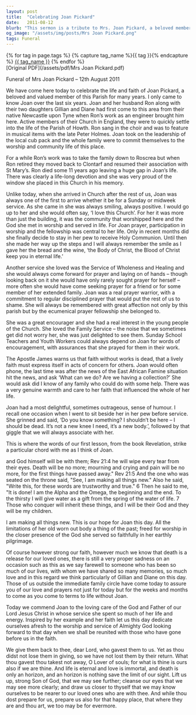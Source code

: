 ```yaml
---
layout: post
title:  "Celebrating Joan Pickard"
date:   2011-08-12
blurb: "This sermon is a tribute to Mrs. Joan Pickard, a beloved member of the Parish of Howth. It highlights her unwavering faith, her commitment to the church, and her love for the community. Joan's life is celebrated as an example of a faith that is expressed through acts of concern for others. Her sense of humor, love for the young people of the church, and her dedication to prayer are remembered fondly."
og_image: "/assets/img/posts/Mrs Joan Pickard.png"
tags: Funeral
---    
```

<div class="tag-pills">
  {% for tag in page.tags %}
    {% capture tag_name %}{{ tag }}{% endcapture %}
    <a href="{{ site.baseurl }}/tag/{{ tag_name }}" class="tag-pill">{{ tag_name }}</a>
  {% endfor %}
</div>
[Original PDF](/assets/pdf/Mrs Joan Pickard.pdf)

Funeral of Mrs Joan Pickard – 12th August 2011

We have come here today to celebrate the life and faith of Joan Pickard, a beloved and valued member of this Parish for many years. I only came to know Joan over the last six years. Joan and her husband Ron along with their two daughters Gillian and Diane had first come to this area from their native Newcastle upon Tyne when Ron’s work as an engineer brought him here. Active members of their Church in England, they were to quickly settle into the life of the Parish of Howth. Ron sang in the choir and was to feature in musical items with the late Peter Holmes. Joan took on the leadership of the local cub pack and the whole family were to commit themselves to the worship and community life of this place.

For a while Ron’s work was to take the family down to Roscrea but when Ron retired they moved back to Clontarf and resumed their association with St Mary’s. Ron died some 11 years ago leaving a huge gap in Joan’s life. There was clearly a life-long devotion and she was very proud of the window she placed in this Church in his memory.

Unlike today, when she arrived in Church after the rest of us, Joan was always one of the first to arrive whether it be for a Sunday or midweek service. As she came in she was always smiling, always positive. I would go up to her and she would often say, ‘I love this Church’. For her it was more than just the building, it was the community that worshipped here and the God she met in worship and served in life. For Joan prayer, participation in worship and the fellowship was central to her life. Only in recent months did she finally decide to stay in her pew to receive Holy Communion. Until then she made her way up the steps and I will always remember the smile as I gave her the bread and the wine, ‘the Body of Christ, the Blood of Christ keep you in eternal life.’

Another service she loved was the Service of Wholeness and Healing and she would always come forward for prayer and laying on of hands – though looking back on it she would have only rarely sought prayer for herself – more often she would have come seeking prayer for a friend or for some member of her extended family. Joan was a real prayer warrior, with a commitment to regular disciplined prayer that would put the rest of us to shame. She will always be remembered with great affection not only by this parish but by the ecumenical prayer fellowship she belonged to.

She was a great encourager and she had a real interest in the young people of the Church. She loved the Family Service – the noise that we sometimes get did not worry her, she was just delighted to see them. Sunday School Teachers and Youth Workers could always depend on Joan for words of encouragement, with assurances that she prayed for them in their work.

The Apostle James warns us that faith without works is dead, that a lively faith must express itself in acts of concern for others. Joan would often phone, the last time was after the news of the East African Famine situation hit the news, and ask ‘What can we do? Are we having a collection?’ She would ask did I know of any family who could do with some help. There was a very genuine warmth and care to her faith that influenced the whole of her life.

Joan had a most delightful, sometimes outrageous, sense of humour. I recall one occasion when I went to sit beside her in her pew before service. She grinned and said, ‘Do you know something? I shouldn’t be here – I should be dead. It’s not a new knee I need, it’s a new body.’, followed by that giggle that we will always associate with her.

This is where the words of our first lesson, from the book Revelation, strike a particular chord with me as I think of Joan.

and God himself will be with them;
Rev 21:4 he will wipe every tear from their eyes.
Death will be no more;
mourning and crying and pain will be no more,
for the first things have passed away."
Rev 21:5 And the one who was seated on the throne said, "See, I am making all things new." Also he said, "Write this, for these words are trustworthy and true." 6 Then he said to me, "It is done! I am the Alpha and the Omega, the beginning and the end. To the thirsty I will give water as a gift from the spring of the water of life. 7 Those who conquer will inherit these things, and I will be their God and they will be my children.

I am making all things new. This is our hope for Joan this day. All the limitations of her old worn out body a thing of the past; freed for worship in the closer presence of the God she served so faithfully in her earthly pilgrimage.

Of course however strong our faith, however much we know that death is a release for our loved ones, there is still a very proper sadness on an occasion such as this as we say farewell to someone who has been so much of our lives, with whom we have shared so many memories, so much love and in this regard we think particularly of Gillian and Diane on this day. Those of us outside the immediate family circle have come today to assure you of our love and prayers not just for today but for the weeks and months to come as you come to terms to life without Joan.

Today we commend Joan to the loving care of the God and Father of our Lord Jesus Christ in whose service she spent so much of her life and energy. Inspired by her example and her faith let us this day dedicate ourselves afresh to the worship and service of Almighty God looking forward to that day when we shall be reunited with those who have gone before us in the faith.

We give them back to thee, dear Lord, who gavest them to us. Yet as thou didst not lose them in giving, so we have not lost them by their return. What thou gavest thou takest not away, O Lover of souls; for what is thine is ours also if we are thine. And life is eternal and love is immortal, and death is only an horizon, and an horizon is nothing save the limit of our sight. Lift us up, strong Son of God, that we may see further; cleanse our eyes that we may see more clearly; and draw us closer to thyself that we may know ourselves to be nearer to our loved ones who are with thee. And while thou dost prepare for us, prepare us also for that happy place, that where they are and thou art, we too may be for evermore.
